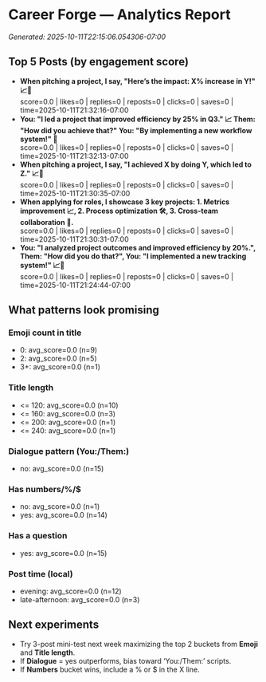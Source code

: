 # Career Forge — Analytics Report

_Generated: 2025-10-11T22:15:06.054306-07:00_

## Top 5 Posts (by engagement score)

- **When pitching a project, I say, "Here’s the impact: X% increase in Y!" 📈💼**  
  score=0.0 | likes=0 | replies=0 | reposts=0 | clicks=0 | saves=0 | time=2025-10-11T21:32:16-07:00
- **You: "I led a project that improved efficiency by 25% in Q3." 📈 Them: "How did you achieve that?" You: "By implementing a new workflow system!" 🚀**  
  score=0.0 | likes=0 | replies=0 | reposts=0 | clicks=0 | saves=0 | time=2025-10-11T21:32:13-07:00
- **When pitching a project, I say, "I achieved X by doing Y, which led to Z." 📈🤝**  
  score=0.0 | likes=0 | replies=0 | reposts=0 | clicks=0 | saves=0 | time=2025-10-11T21:30:35-07:00
- **When applying for roles, I showcase 3 key projects: 1. Metrics improvement 📈, 2. Process optimization 🛠️, 3. Cross-team collaboration 🤝.**  
  score=0.0 | likes=0 | replies=0 | reposts=0 | clicks=0 | saves=0 | time=2025-10-11T21:30:31-07:00
- **You: "I analyzed project outcomes and improved efficiency by 20%.", Them: "How did you do that?", You: "I implemented a new tracking system!" 📈💼**  
  score=0.0 | likes=0 | replies=0 | reposts=0 | clicks=0 | saves=0 | time=2025-10-11T21:24:44-07:00

## What patterns look promising

### Emoji count in title
- 0: avg_score=0.0 (n=9)
- 2: avg_score=0.0 (n=5)
- 3+: avg_score=0.0 (n=1)

### Title length
- <= 120: avg_score=0.0 (n=10)
- <= 160: avg_score=0.0 (n=3)
- <= 200: avg_score=0.0 (n=1)
- <= 240: avg_score=0.0 (n=1)

### Dialogue pattern (You:/Them:)
- no: avg_score=0.0 (n=15)

### Has numbers/%/$
- no: avg_score=0.0 (n=1)
- yes: avg_score=0.0 (n=14)

### Has a question
- yes: avg_score=0.0 (n=15)

### Post time (local)
- evening: avg_score=0.0 (n=12)
- late-afternoon: avg_score=0.0 (n=3)


## Next experiments

- Try 3-post mini-test next week maximizing the top 2 buckets from **Emoji** and **Title length**.
- If **Dialogue** = yes outperforms, bias toward ‘You:/Them:’ scripts.
- If **Numbers** bucket wins, include a % or $ in the X line.
